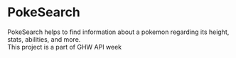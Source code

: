 # PokeSearch

PokeSearch helps to find information about a pokemon regarding its height, stats,  abilities, and more.<br>
This project is a part of GHW API week

